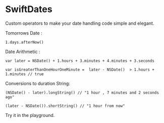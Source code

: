 SwiftDates
===================
Custom operators to make your date handling code simple and elegant.

Tomorrows Date :

    1.days.afterNow()

Date Arithmetic :

    var later = NSDate() + 1.hours + 3.minutes + 4.minutes + 3.seconds
    
    var isGreaterThanOneHourOneMinute =  later - NSDate()  > 1.hours + 1.minutes // true


Conversions to duration String:

    (NSDate() - later).longString() // "1 hour , 7 minutes and 2 seconds ago"

    (later - NSDate()).shortString() // "1 hour from now"


Try it in the playground. 


